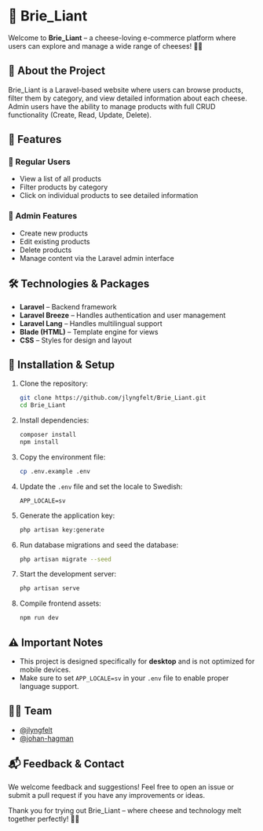 # 🧀 Brie_Liant

Welcome to **Brie_Liant** – a cheese-loving e-commerce platform where users can explore and manage a wide range of cheeses! 🧀✨

## 📖 About the Project

Brie_Liant is a Laravel-based website where users can browse products, filter them by category, and view detailed information about each cheese. Admin users have the ability to manage products with full CRUD functionality (Create, Read, Update, Delete).

## 🚀 Features

### 👤 Regular Users

-   View a list of all products
-   Filter products by category
-   Click on individual products to see detailed information

### 🔧 Admin Features

-   Create new products
-   Edit existing products
-   Delete products
-   Manage content via the Laravel admin interface

## 🛠️ Technologies & Packages

-   **Laravel** – Backend framework
-   **Laravel Breeze** – Handles authentication and user management
-   **Laravel Lang** – Handles multilingual support
-   **Blade (HTML)** – Template engine for views
-   **CSS** – Styles for design and layout

## 📂 Installation & Setup

1. Clone the repository:

    ```bash
    git clone https://github.com/jlyngfelt/Brie_Liant.git
    cd Brie_Liant
    ```

2. Install dependencies:

    ```bash
    composer install
    npm install
    ```

3. Copy the environment file:

    ```bash
    cp .env.example .env
    ```

4. Update the `.env` file and set the locale to Swedish:

    ```
    APP_LOCALE=sv
    ```

5. Generate the application key:

    ```bash
    php artisan key:generate
    ```

6. Run database migrations and seed the database:

    ```bash
    php artisan migrate --seed
    ```

7. Start the development server:

    ```bash
    php artisan serve
    ```

8. Compile frontend assets:
    ```bash
    npm run dev
    ```

## ⚠️ Important Notes

-   This project is designed specifically for **desktop** and is not optimized for mobile devices.
-   Make sure to set `APP_LOCALE=sv` in your `.env` file to enable proper language support.

## 👨‍💻 Team

-   [@jlyngfelt](https://github.com/jlyngfelt)
-   [@johan-hagman](https://github.com/johan-hagman)

## 📬 Feedback & Contact

We welcome feedback and suggestions! Feel free to open an issue or submit a pull request if you have any improvements or ideas.

Thank you for trying out Brie_Liant – where cheese and technology melt together perfectly! 🧀✨
